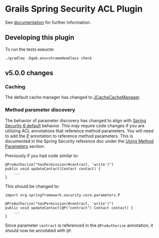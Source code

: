 Grails Spring Security ACL Plugin
==================================


See [documentation](https://grails-plugins.github.io/grails-spring-security-acl/) for further information.

## Developing this plugin

To run the tests exeucte: 

`./gradlew -Dgeb.env=chromeHeadless check`

## v5.0.0 changes

### Caching

The default cache manager has changed to
[JCacheCacheManager](https://docs.spring.io/spring-framework/docs/6.2.0/javadoc-api/org/springframework/cache/jcache/JCacheCacheManager.html).

### Method parameter discovery

The behavior of parameter discovery has changed to align with
[Spring Security 6 default](https://docs.spring.io/spring-security/site/docs/6.4.1/api//org/springframework/security/core/parameters/DefaultSecurityParameterNameDiscoverer.html)
behavior.  This may require code changes if you are utilizing ACL
annotations that reference method parameters.  You will need to add the
[P](https://docs.spring.io/spring-security/site/docs/6.4.1/api/org/springframework/security/core/parameters/P.html)
annotation to reference method parameters.  This is documented in the
Spring Security reference doc under the
[Using Method Parameters](https://docs.spring.io/spring-security/reference/servlet/authorization/method-security.html#using_method_parameters)
section.

Previously if you had code similar to:
```
@PreAuthorize("hasPermission(#contract, 'write')")
public void updateContact(Contact contact) {
    ...
}
```

This should be changed to:

```
import org.springframework.security.core.parameters.P

@PreAuthorize("hasPermission(#contract, 'write')")
public void updateContact(@P("contract") Contact contact) {
    ...
}
```

Since parameter `contract` is referenced in the `@PreAuthorize` annotation, it
should now be annotated with `@P`.
